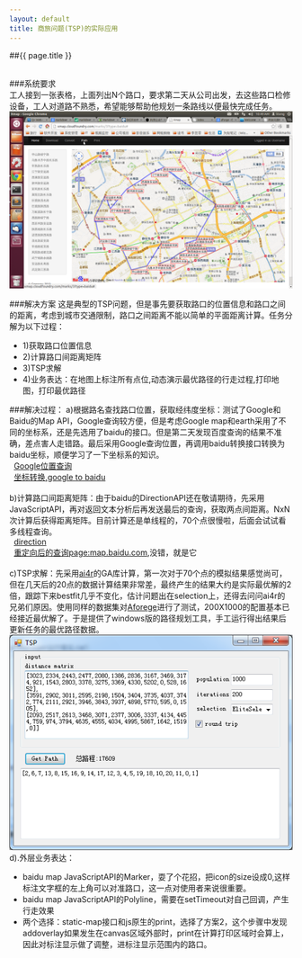 ```yaml
---
layout: default
title: 商旅问题(TSP)的实际应用
---
```


##{{ page.title }}  
<br/>

###系统要求  
工人接到一张表格，上面列出N个路口，要求第二天从公司出发，去这些路口检修设备，工人对道路不熟悉，希望能够帮助他规划一条路线以便最快完成任务。 
![ui](/images/xmap_1.png)

###解决方案
这是典型的TSP问题，但是事先要获取路口的位置信息和路口之间的距离，考虑到城市交通限制，路口之间距离不能以简单的平面距离计算。任务分解为以下过程：
* 1)获取路口位置信息
* 2)计算路口间距离矩阵
* 3)TSP求解
* 4)业务表达：在地图上标注所有点位,动态演示最优路径的行走过程,打印地图，打印最优路径

###解决过程：
a)根据路名查找路口位置，获取经纬度坐标：测试了Google和Baidu的Map API，Google查询较方便，但是考虑Google map和earth采用了不同的坐标系，还是先选用了baidu的接口。但是第二天发现百度查询的结果不准确，差点害人走错路。最后采用Google查询位置，再调用baidu转换接口转换为baidu坐标，顺便学习了一下坐标系的知识。   
&nbsp;&nbsp;[Google位置查询](https://maps.googleapis.com/maps/api/place/nearbysearch)  
&nbsp;&nbsp;[坐标转换,google to baidu](http://api.map.baidu.com/ag/coord/convert)  
<br>
b)计算路口间距离矩阵：由于baidu的DirectionAPI还在敬请期待，先采用JavaScriptAPI，再对返回文本分析后再发送最后的查询，获取两点间距离。NxN次计算后获得距离矩阵。目前计算还是单线程的，70个点很慢啦，后面会试试看多线程查询。    
&nbsp;&nbsp;[direction](http://api.map.baidu.com/direction)  
&nbsp;&nbsp;[重定向后的查询page:map.baidu.com](http://map.baidu.com/),没错，就是它  
<br>
c)TSP求解：先采用[ai4r](http://ai4r.org/)的GA库计算，第一次对于70个点的模拟结果感觉尚可，但在几天后的20点的数据计算结果非常差，最终产生的结果大约是实际最优解的2倍，跟踪下来bestfit几乎不变化，估计问题出在selection上，还得去问问ai4r的兄弟们原因。使用同样的数据集对[Aforege](http://www.aforgenet.com)进行了测试，200X1000的配置基本已经接近最优解了。于是提供了windows版的路径规划工具，手工运行得出结果后更新任务的最优路径数据。  
![ui](/images/xmap_2_tsp.png)
<br>
d).外层业务表达：  
*	baidu map JavaScriptAPI的Marker，耍了个花招，把icon的size设成0,这样标注文字框的左上角可以对准路口，这一点对使用者来说很重要。
*	baidu map JavaScriptAPI的Polyline，需要在setTimeout对自己回调，产生行走效果
*	两个选择：static-map接口和js原生的print，选择了方案2，这个步骤中发现addoverlay如果发生在canvas区域外部时，print在计算打印区域时会算上，因此对标注显示做了调整，进标注显示范围内的路口。


